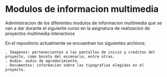 # Modulos de informacion multimedia

Administracion de los diferentes modulos de informacion multimedia que se van a dar durante el siguiente curso en la asignatura de realizacion de proyectos multimedia interactivos 

En el repositorio actualmente se encuentran los siguientes archivos:

    . Imagenes: pertenecientes a las pantallas de inicio y creditos del proyecto, como boceto del escenario, entre otras.
    . Audio: audio de agradecimiento.
    . Documentos: informacion sobre las tipografias elegidas en el proyecto.
